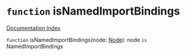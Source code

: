 # `function` isNamedImportBindings

[Documentation Index](../README.md)

`function` isNamedImportBindings(node: [Node](../interface.Node/README.md)): node `is` NamedImportBindings
